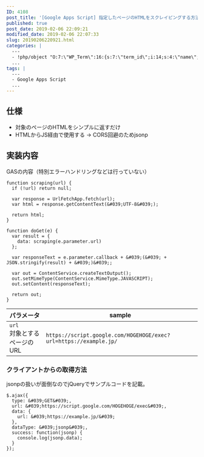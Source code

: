 ```yaml
---
ID: 4108
post_title: '[Google Apps Script] 指定したページのHTMLをスクレイピングする方法'
published: true
post_date: 2019-02-06 22:09:21
modified_date: 2019-02-06 22:07:33
slug: 20190206220921.html
categories: |
  ---
  - !php/object "O:7:\"WP_Term\":16:{s:7:\"term_id\";i:14;s:4:\"name\";s:15:\"\u30D7\u30ED\u30B0\u30E9\u30E0\";s:4:\"slug\";s:7:\"program\";s:10:\"term_group\";i:0;s:16:\"term_taxonomy_id\";i:14;s:8:\"taxonomy\";s:8:\"category\";s:11:\"description\";s:0:\"\";s:6:\"parent\";i:0;s:5:\"count\";i:121;s:6:\"filter\";s:3:\"raw\";s:6:\"cat_ID\";i:14;s:14:\"category_count\";i:121;s:20:\"category_description\";s:0:\"\";s:8:\"cat_name\";s:15:\"\u30D7\u30ED\u30B0\u30E9\u30E0\";s:17:\"category_nicename\";s:7:\"program\";s:15:\"category_parent\";i:0;}"
  ...
tags: |
  ---
  - Google Apps Script
  ...
---
```

## 仕様

- 対象のページのHTMLをシンプルに返すだけ
- HTMLからJS経由で使用する
→ CORS回避のためjsonp


## 実装内容

GASの内容（特別エラーハンドリングなどは行っていない）

```language-js
function scraping(url) {
  if (!url) return null;

  var response = UrlFetchApp.fetch(url);
  var html = response.getContentText(&#039;UTF-8&#039;);

  return html;
}

function doGet(e) {
  var result = {
    data: scraping(e.parameter.url)
  };

  var responseText = e.parameter.callback + &#039;(&#039; + JSON.stringify(result) + &#039;)&#039;;

  var out = ContentService.createTextOutput();
  out.setMimeType(ContentService.MimeType.JAVASCRIPT);
  out.setContent(responseText);

  return out;
}
```

| パラメータ | sample |
| --- | --- |
| `url` <br>対象とするページのURL | `https://script.google.com/HOGEHOGE/exec?url=https://example.jp/` |


### クライアントからの取得方法

jsonpの扱いが面倒なのでjQueryでサンプルコードを記載。

```language-js
$.ajax({
  type: &#039;GET&#039;,
  url: &#039;https://script.google.com/HOGEHOGE/exec&#039;,
  data: {
    url: &#039;https://example.jp/&#039;
  },
  dataType: &#039;jsonp&#039;,
  success: function(jsonp) {
    console.log(jsonp.data);
  }
});
```